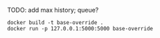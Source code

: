 TODO: add max history; queue?

```
docker build -t base-override .
docker run -p 127.0.0.1:5000:5000 base-override
```